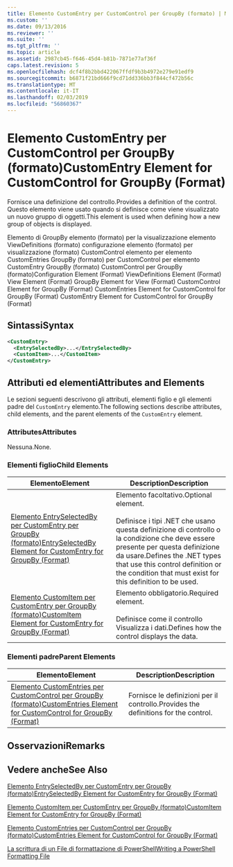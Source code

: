 ```yaml
---
title: Elemento CustomEntry per CustomControl per GroupBy (formato) | Microsoft Docs
ms.custom: ''
ms.date: 09/13/2016
ms.reviewer: ''
ms.suite: ''
ms.tgt_pltfrm: ''
ms.topic: article
ms.assetid: 2987cb45-f646-45d4-b81b-7871e77af36f
caps.latest.revision: 5
ms.openlocfilehash: dcf4f8b2bbd422067ffdf9b3b4972e279e91edf9
ms.sourcegitcommit: b6871f21bd666f9cd71dd336bb3f844cf472b56c
ms.translationtype: MT
ms.contentlocale: it-IT
ms.lasthandoff: 02/03/2019
ms.locfileid: "56860367"
---
```

# <a name="customentry-element-for-customcontrol-for-groupby-format"></a><span data-ttu-id="567bd-102">Elemento CustomEntry per CustomControl per GroupBy (formato)</span><span class="sxs-lookup"><span data-stu-id="567bd-102">CustomEntry Element for CustomControl for GroupBy (Format)</span></span>

<span data-ttu-id="567bd-103">Fornisce una definizione del controllo.</span><span class="sxs-lookup"><span data-stu-id="567bd-103">Provides a definition of the control.</span></span> <span data-ttu-id="567bd-104">Questo elemento viene usato quando si definisce come viene visualizzato un nuovo gruppo di oggetti.</span><span class="sxs-lookup"><span data-stu-id="567bd-104">This element is used when defining how a new group of objects is displayed.</span></span>

<span data-ttu-id="567bd-105">Elemento di GroupBy elemento (formato) per la visualizzazione elemento ViewDefinitions (formato) configurazione elemento (formato) per visualizzazione (formato) CustomControl elemento per elemento CustomEntries GroupBy (formato) per CustomControl per elemento CustomEntry GroupBy (formato) CustomControl per GroupBy (formato)</span><span class="sxs-lookup"><span data-stu-id="567bd-105">Configuration Element (Format) ViewDefinitions Element (Format) View Element (Format) GroupBy Element for View (Format) CustomControl Element for GroupBy (Format) CustomEntries Element for CustomControl for GroupBy (Format) CustomEntry Element for CustomControl for GroupBy (Format)</span></span>

## <a name="syntax"></a><span data-ttu-id="567bd-106">Sintassi</span><span class="sxs-lookup"><span data-stu-id="567bd-106">Syntax</span></span>

```xml
<CustomEntry>
  <EntrySelectedBy>...</EntrySelectedBy>
  <CustomItem>...</CustomItem>
</CustomEntry>
```

## <a name="attributes-and-elements"></a><span data-ttu-id="567bd-107">Attributi ed elementi</span><span class="sxs-lookup"><span data-stu-id="567bd-107">Attributes and Elements</span></span>

<span data-ttu-id="567bd-108">Le sezioni seguenti descrivono gli attributi, elementi figlio e gli elementi padre del `CustomEntry` elemento.</span><span class="sxs-lookup"><span data-stu-id="567bd-108">The following sections describe attributes, child elements, and the parent elements of the `CustomEntry` element.</span></span>

### <a name="attributes"></a><span data-ttu-id="567bd-109">Attributes</span><span class="sxs-lookup"><span data-stu-id="567bd-109">Attributes</span></span>

<span data-ttu-id="567bd-110">Nessuna.</span><span class="sxs-lookup"><span data-stu-id="567bd-110">None.</span></span>

### <a name="child-elements"></a><span data-ttu-id="567bd-111">Elementi figlio</span><span class="sxs-lookup"><span data-stu-id="567bd-111">Child Elements</span></span>

|<span data-ttu-id="567bd-112">Elemento</span><span class="sxs-lookup"><span data-stu-id="567bd-112">Element</span></span>|<span data-ttu-id="567bd-113">Description</span><span class="sxs-lookup"><span data-stu-id="567bd-113">Description</span></span>|
|-------------|-----------------|
|[<span data-ttu-id="567bd-114">Elemento EntrySelectedBy per CustomEntry per GroupBy (formato)</span><span class="sxs-lookup"><span data-stu-id="567bd-114">EntrySelectedBy Element for CustomEntry for GroupBy (Format)</span></span>](./entryselectedby-element-for-customentry-for-groupby-format.md)|<span data-ttu-id="567bd-115">Elemento facoltativo.</span><span class="sxs-lookup"><span data-stu-id="567bd-115">Optional element.</span></span><br /><br /> <span data-ttu-id="567bd-116">Definisce i tipi .NET che usano questa definizione di controllo o la condizione che deve essere presente per questa definizione da usare.</span><span class="sxs-lookup"><span data-stu-id="567bd-116">Defines the .NET types that use this control definition or the condition that must exist for this definition to be used.</span></span>|
|[<span data-ttu-id="567bd-117">Elemento CustomItem per CustomEntry per GroupBy (formato)</span><span class="sxs-lookup"><span data-stu-id="567bd-117">CustomItem Element for CustomEntry for GroupBy (Format)</span></span>](./customitem-element-for-customentry-for-groupby-format.md)|<span data-ttu-id="567bd-118">Elemento obbligatorio.</span><span class="sxs-lookup"><span data-stu-id="567bd-118">Required element.</span></span><br /><br /> <span data-ttu-id="567bd-119">Definisce come il controllo Visualizza i dati.</span><span class="sxs-lookup"><span data-stu-id="567bd-119">Defines how the control displays the data.</span></span>|

### <a name="parent-elements"></a><span data-ttu-id="567bd-120">Elementi padre</span><span class="sxs-lookup"><span data-stu-id="567bd-120">Parent Elements</span></span>

|<span data-ttu-id="567bd-121">Elemento</span><span class="sxs-lookup"><span data-stu-id="567bd-121">Element</span></span>|<span data-ttu-id="567bd-122">Description</span><span class="sxs-lookup"><span data-stu-id="567bd-122">Description</span></span>|
|-------------|-----------------|
|[<span data-ttu-id="567bd-123">Elemento CustomEntries per CustomControl per GroupBy (formato)</span><span class="sxs-lookup"><span data-stu-id="567bd-123">CustomEntries Element for CustomControl for GroupBy (Format)</span></span>](./customentries-element-for-customcontrol-for-groupby-format.md)|<span data-ttu-id="567bd-124">Fornisce le definizioni per il controllo.</span><span class="sxs-lookup"><span data-stu-id="567bd-124">Provides the definitions for the control.</span></span>|

## <a name="remarks"></a><span data-ttu-id="567bd-125">Osservazioni</span><span class="sxs-lookup"><span data-stu-id="567bd-125">Remarks</span></span>

## <a name="see-also"></a><span data-ttu-id="567bd-126">Vedere anche</span><span class="sxs-lookup"><span data-stu-id="567bd-126">See Also</span></span>

[<span data-ttu-id="567bd-127">Elemento EntrySelectedBy per CustomEntry per GroupBy (formato)</span><span class="sxs-lookup"><span data-stu-id="567bd-127">EntrySelectedBy Element for CustomEntry for GroupBy (Format)</span></span>](./entryselectedby-element-for-customentry-for-groupby-format.md)

[<span data-ttu-id="567bd-128">Elemento CustomItem per CustomEntry per GroupBy (formato)</span><span class="sxs-lookup"><span data-stu-id="567bd-128">CustomItem Element for CustomEntry for GroupBy (Format)</span></span>](./customitem-element-for-customentry-for-groupby-format.md)

[<span data-ttu-id="567bd-129">Elemento CustomEntries per CustomControl per GroupBy (formato)</span><span class="sxs-lookup"><span data-stu-id="567bd-129">CustomEntries Element for CustomControl for GroupBy (Format)</span></span>](./customentries-element-for-customcontrol-for-groupby-format.md)

[<span data-ttu-id="567bd-130">La scrittura di un File di formattazione di PowerShell</span><span class="sxs-lookup"><span data-stu-id="567bd-130">Writing a PowerShell Formatting File</span></span>](./writing-a-powershell-formatting-file.md)
